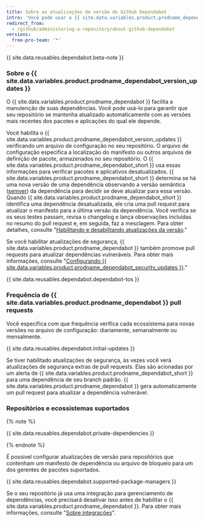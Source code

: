 ```yaml
---
title: Sobre as atualizações de versão do GitHub Dependabot
intro: 'Você pode usar o {{ site.data.variables.product.prodname_dependabot }} para manter os pacotes que usa atualizados para as versões mais recentes.'
redirect_from:
  - /github/administering-a-repository/about-github-dependabot
versions:
  free-pro-team: '*'
---
```


{{ site.data.reusables.dependabot.beta-note }}

### Sobre o {{ site.data.variables.product.prodname_dependabot_version_updates }}

O {{ site.data.variables.product.prodname_dependabot }} facilita a manutenção de suas dependências. Você pode usá-lo para garantir que seu repositório se mantenha atualizado automaticamente com as versões mais recentes dos pacotes e aplicações do qual ele depende.

Você habilita o {{ site.data.variables.product.prodname_dependabot_version_updates }} verificando um arquivo de configuração no seu repositório. O arquivo de configuração especifica a localização do manifesto ou outros arquivos de definição de pacote, armazenados no seu repositório. O {{ site.data.variables.product.prodname_dependabot_short }} usa essas informações para verificar pacotes e aplicativos desatualizados. {{ site.data.variables.product.prodname_dependabot_short }} determina se há uma nova versão de uma dependência observando a versão semântica ([semver](https://semver.org/)) da dependência para decidir se deve atualizar para essa versão. Quando {{ site.data.variables.product.prodname_dependabot_short }} identifica uma dependência desatualizada, ele cria uma pull request para atualizar o manifesto para a última versão da dependência. Você verifica se os seus testes passam, revisa o changelog e lança observações incluídas no resumo do pull request e, em seguida, faz a mesclagem. Para obter detalhes, consulte "[Habilitando e desabilitando atualizações da versão](/github/administering-a-repository/enabling-and-disabling-version-updates)."

Se você habilitar atualizações de segurança, {{ site.data.variables.product.prodname_dependabot }} também promove pull requests para atualizar dependências vulneráveis. Para obter mais informações, consulte "[Configurando {{ site.data.variables.product.prodname_dependabot_security_updates }}](/github/managing-security-vulnerabilities/configuring-github-dependabot-security-updates)."

{{ site.data.reusables.dependabot.dependabot-tos }}

### Frequência de {{ site.data.variables.product.prodname_dependabot }} pull requests

Você especifica com que frequência verifica cada ecossistema para novas versões no arquivo de configuração: diariamente, semanalmente ou mensalmente.

{{ site.data.reusables.dependabot.initial-updates }}

Se tiver habilitado atualizações de segurança, às vezes você verá atualizações de segurança extras de pull requests. Elas são acionadas por um alerta de {{ site.data.variables.product.prodname_dependabot_short }} para uma dependência de seu branch padrão. {{ site.data.variables.product.prodname_dependabot }} gera automaticamente um pull request para atualizar a dependência vulnerável.

### Repositórios e ecossistemas suportados

{% note %}

{{ site.data.reusables.dependabot.private-dependencies }}

{% endnote %}

É possível configurar atualizações de versão para repositórios que contenham um manifesto de dependência ou arquivo de bloqueio para um dos gerentes de pacotes suportados.

{{ site.data.reusables.dependabot.supported-package-managers }}

Se o seu repositório já usa uma integração para gerenciamento de dependências, você precisará desativar isso antes de habilitar o {{ site.data.variables.product.prodname_dependabot }}. Para obter mais informações, consulte "[Sobre integrações](/github/customizing-your-github-workflow/about-integrations)".
